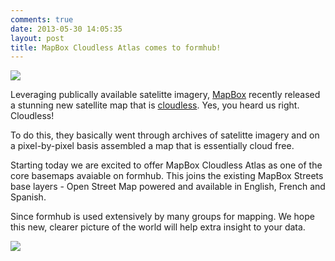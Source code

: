```yaml
---
comments: true
date: 2013-05-30 14:05:35
layout: post
title: MapBox Cloudless Atlas comes to formhub!
---
```

[![](http://farm4.staticflickr.com/3721/8889728802_cf50af5310_b.jpg)](http://www.flickr.com/photos/mberg/8889728802/)

Leveraging publically available satelitte imagery, [MapBox](http://mapbox.com) recently released a stunning new satellite map that is [cloudless](http://www.mapbox.com/blog/improving-mapbox-satellite-by-making-clouds-disappear/).  Yes, you heard us right. Cloudless!

To do this, they basically went through archives of satelitte imagery and on a pixel-by-pixel basis assembled a map that is essentially cloud free.

Starting today we are excited to offer MapBox Cloudless Atlas as one of the core basemaps avaiable on formhub. This joins the existing MapBox Streets base layers - Open Street Map powered
and available in English, French and Spanish.

Since formhub is used extensively by many groups for mapping. We hope this new, clearer picture of the world will help extra insight to your data.

[![](http://farm4.staticflickr.com/3796/8889347622_86db4262eb_b.jpg)](http://www.flickr.com/photos/mberg/8889347622/)

